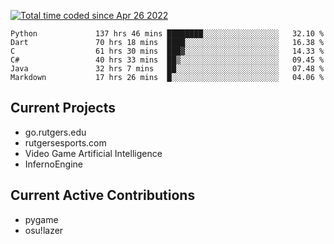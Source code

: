 <a href="https://wakatime.com/@9797ee4f-4108-45bb-8fc2-b36b9c1a1c89"><img src="https://wakatime.com/badge/user/9797ee4f-4108-45bb-8fc2-b36b9c1a1c89.svg?style=for-the-badge" alt="Total time coded since Apr 26 2022" /></a>

<!--START_SECTION:waka-->

```text
Python             137 hrs 46 mins ████████░░░░░░░░░░░░░░░░░   32.10 %
Dart               70 hrs 18 mins  ████░░░░░░░░░░░░░░░░░░░░░   16.38 %
C                  61 hrs 30 mins  ███▓░░░░░░░░░░░░░░░░░░░░░   14.33 %
C#                 40 hrs 33 mins  ██▒░░░░░░░░░░░░░░░░░░░░░░   09.45 %
Java               32 hrs 7 mins   ██░░░░░░░░░░░░░░░░░░░░░░░   07.48 %
Markdown           17 hrs 26 mins  █░░░░░░░░░░░░░░░░░░░░░░░░   04.06 %
```

<!--END_SECTION:waka-->

## Current Projects

 - go.rutgers.edu
 - rutgersesports.com
 - Video Game Artificial Intelligence
 - InfernoEngine

## Current Active Contributions

 - pygame
 - osu!lazer
